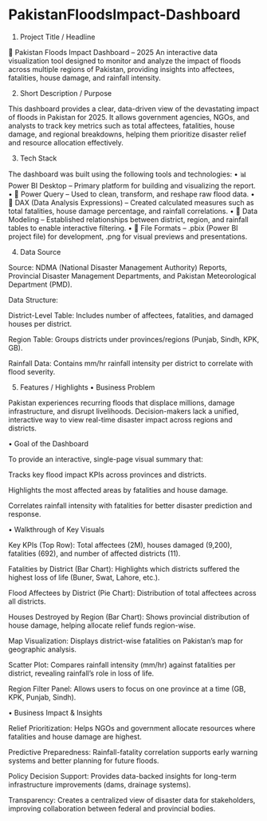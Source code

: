 # PakistanFloodsImpact-Dashboard

1. Project Title / Headline

🌊 Pakistan Floods Impact Dashboard – 2025
An interactive data visualization tool designed to monitor and analyze the impact of floods across multiple regions of Pakistan, providing insights into affectees, fatalities, house damage, and rainfall intensity.

2. Short Description / Purpose

This dashboard provides a clear, data-driven view of the devastating impact of floods in Pakistan for 2025. It allows government agencies, NGOs, and analysts to track key metrics such as total affectees, fatalities, house damage, and regional breakdowns, helping them prioritize disaster relief and resource allocation effectively.

3. Tech Stack

The dashboard was built using the following tools and technologies:
• 📊 Power BI Desktop – Primary platform for building and visualizing the report.
• 📂 Power Query – Used to clean, transform, and reshape raw flood data.
• 🧠 DAX (Data Analysis Expressions) – Created calculated measures such as total fatalities, house damage percentage, and rainfall correlations.
• 📝 Data Modeling – Established relationships between district, region, and rainfall tables to enable interactive filtering.
• 📁 File Formats – .pbix (Power BI project file) for development, .png for visual previews and presentations.

4. Data Source

Source: NDMA (National Disaster Management Authority) Reports, Provincial Disaster Management Departments, and Pakistan Meteorological Department (PMD).

Data Structure:

District-Level Table: Includes number of affectees, fatalities, and damaged houses per district.

Region Table: Groups districts under provinces/regions (Punjab, Sindh, KPK, GB).

Rainfall Data: Contains mm/hr rainfall intensity per district to correlate with flood severity.

5. Features / Highlights
• Business Problem

Pakistan experiences recurring floods that displace millions, damage infrastructure, and disrupt livelihoods. Decision-makers lack a unified, interactive way to view real-time disaster impact across regions and districts.

• Goal of the Dashboard

To provide an interactive, single-page visual summary that:

Tracks key flood impact KPIs across provinces and districts.

Highlights the most affected areas by fatalities and house damage.

Correlates rainfall intensity with fatalities for better disaster prediction and response.

• Walkthrough of Key Visuals

Key KPIs (Top Row): Total affectees (2M), houses damaged (9,200), fatalities (692), and number of affected districts (11).

Fatalities by District (Bar Chart): Highlights which districts suffered the highest loss of life (Buner, Swat, Lahore, etc.).

Flood Affectees by District (Pie Chart): Distribution of total affectees across all districts.

Houses Destroyed by Region (Bar Chart): Shows provincial distribution of house damage, helping allocate relief funds region-wise.

Map Visualization: Displays district-wise fatalities on Pakistan’s map for geographic analysis.

Scatter Plot: Compares rainfall intensity (mm/hr) against fatalities per district, revealing rainfall’s role in loss of life.

Region Filter Panel: Allows users to focus on one province at a time (GB, KPK, Punjab, Sindh).

• Business Impact & Insights

Relief Prioritization: Helps NGOs and government allocate resources where fatalities and house damage are highest.

Predictive Preparedness: Rainfall-fatality correlation supports early warning systems and better planning for future floods.

Policy Decision Support: Provides data-backed insights for long-term infrastructure improvements (dams, drainage systems).

Transparency: Creates a centralized view of disaster data for stakeholders, improving collaboration between federal and provincial bodies.
